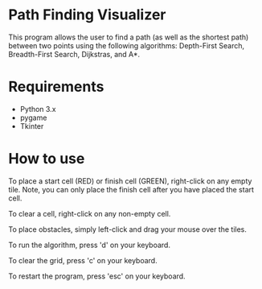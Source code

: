 # Path Finding Visualizer

This program allows the user to find a path (as well as the shortest path) between two points using the following algorithms: Depth-First Search, Breadth-First Search, Dijkstras, and A*.


# Requirements

* Python 3.x
* pygame
* Tkinter


# How to use

To place a start cell (RED) or finish cell (GREEN), right-click on any empty tile. Note, you can only place the finish cell after you have placed the start cell. 

To clear a cell, right-click on any non-empty cell.

To place obstacles, simply left-click and drag your mouse over the tiles.

To run the algorithm, press 'd' on your keyboard.

To clear the grid, press 'c' on your keyboard.

To restart the program, press 'esc' on your keyboard.

